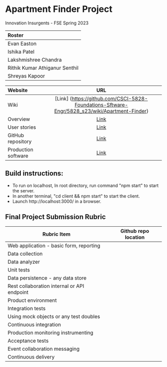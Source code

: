 # Apartment Finder Project

Innovation Insurgents - FSE Spring 2023

|Roster|
|:---|
|Evan Easton|
|Ishika Patel|
|Lakshmishree Chandra|
|Rithik Kumar Athiganur Senthil|
|Shreyas Kapoor|

|Website|URL|
|:---|:---:|
|Wiki|[Link] (https://github.com/CSCI-5828-Foundations-Sftware-Engr/5828_s23/wiki/Apartment-Finder)
|Overview|[Link](https://github.com/CSCI-5828-Foundations-Sftware-Engr/ApartmentFinderUI/blob/main/documentation/overview.md)|
|User stories|[Link](https://fse-project.atlassian.net/jira/software/projects/FA/boards/1)|
|GitHub repository|[Link](https://github.com/CSCI-5828-Foundations-Sftware-Engr/ApartmentFinderUI)|
|Production software|[Link](https://apartmentfinderui.herokuapp.com/)|



## Build instructions:

- To run on localhost, In root directory, run command "npm start" to start the server.
- In another terminal, "cd client && npm start" to start the client.
- Launch http://localhost:3000/ in a browser.

## Final Project Submission Rubric
| Rubric Item                                 | Github repo location |
|---------------------------------------------|----------------------|
| Web application - basic form, reporting     |                      |
| Data collection                             |                      |
| Data analyzer                               |                      |
| Unit tests                                  |                      |
| Data persistence - any data store           |                      |
| Rest collaboration internal or API endpoint |                      |
| Product environment                         |                      |
| Integration tests                           |                      |
| Using mock objects or any test doubles      |                      |
| Continuous integration                      |                      |
| Production monitoring instrumenting         |                      |
| Acceptance tests                            |                      |
| Event collaboration messaging               |                      |
| Continuous delivery                         |                      |